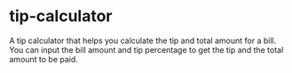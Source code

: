 # tip-calculator
A tip calculator that helps you calculate the tip and total amount for a bill. You can input the bill amount and tip percentage to get the tip and the total amount to be paid.
